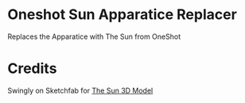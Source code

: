 # Oneshot Sun Apparatice Replacer
Replaces the Apparatice with The Sun from OneShot
# Credits
Swingly on Sketchfab for [The Sun 3D Model](https://sketchfab.com/3d-models/the-sun-from-oneshot-e77fa60822134967a5f2cdd590f3f4af)
